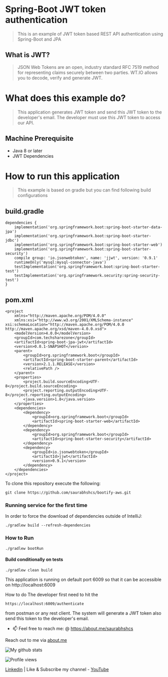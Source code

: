 # Spring-Boot JWT token authentication
> This is an example of JWT token based REST API authentication using Spring-Boot and JPA


## What is JWT?
> JSON Web Tokens are an open, industry standard RFC 7519 method for representing claims securely between two parties.
WT.IO allows you to decode, verify and generate JWT.


# What does this example do?
> This application generates JWT token and send this JWT token to the developer's email. The developer must use this JWT token to access our API.

## Machine Prerequisite
- Java 8 or later
- JWT Dependencies


# How to run this application
> This example is based on gradle but you can find following build configurations

## build.gradle

```
dependencies {
	implementation('org.springframework.boot:spring-boot-starter-data-jpa')
	implementation('org.springframework.boot:spring-boot-starter-jdbc')
	implementation('org.springframework.boot:spring-boot-starter-web')
	implementation('org.springframework.boot:spring-boot-starter-security')
	compile group: 'io.jsonwebtoken', name: 'jjwt', version: '0.9.1'
	runtimeOnly('mysql:mysql-connector-java')
	testImplementation('org.springframework.boot:spring-boot-starter-test')
	testImplementation('org.springframework.security:spring-security-test')
}
```

## pom.xml

```
<project
    xmlns="http://maven.apache.org/POM/4.0.0"
    xmlns:xsi="http://www.w3.org/2001/XMLSchema-instance"
xsi:schemaLocation="http://maven.apache.org/POM/4.0.0 http://maven.apache.org/xsd/maven-4.0.0.xsd">
    <modelVersion>4.0.0</modelVersion>
    <groupId>com.techsharezone</groupId>
    <artifactId>spring-boot-jpa-jwt</artifactId>
    <version>0.0.1-SNAPSHOT</version>
    <parent>
        <groupId>org.springframework.boot</groupId>
        <artifactId>spring-boot-starter-parent</artifactId>
        <version>2.1.1.RELEASE</version>
        <relativePath />
    </parent>
    <properties>
        <project.build.sourceEncoding>UTF-8</project.build.sourceEncoding>
        <project.reporting.outputEncoding>UTF-8</project.reporting.outputEncoding>
        <java.version>1.8</java.version>
    </properties>
    <dependencies>
        <dependency>
            <groupId>org.springframework.boot</groupId>
            <artifactId>spring-boot-starter-web</artifactId>
        </dependency>
        <dependency>
            <groupId>org.springframework.boot</groupId>
            <artifactId>spring-boot-starter-security</artifactId>
        </dependency>
        <dependency>
            <groupId>io.jsonwebtoken</groupId>
            <artifactId>jjwt</artifactId>
            <version>0.9.1</version>
        </dependency>
    </dependencies>
</project>
```

To clone this repository execute the following:
```
git clone https://github.com/saurabhshcs/bootify-aws.git
```
 
### Running service for the first time
In order to force the download of dependencies outside of IntelliJ:

`./gradlew build --refresh-dependencies`

### How to Run

`./gradlew bootRun`

#### Build conditionally on tests
`./gradlew clean build`  


This application is running on default port 6009 so that it can be accessible on http://localhost:6009


How to do
The developer first need to hit the 

`https://localhost:6009/authenticate`

from postman or any rest client. The system will generate a JWT token also send this token to the developer's email.


- 📫 Feel free to reach me: @ https://about.me/saurabhshcs

Reach out to me via [about.me](https://about.me/saurabhshcs)

![My github stats](https://github-readme-stats.vercel.app/api?username=saurabhshcs&show_icons=true)


![Profile views](https://komarev.com/ghpvc/?username=saurabhshcs)

[Linkedin](https://www.linkedin.com/in/saurabhshcs/) | Like & Subscribe my channel - [YouTube](https://www.youtube.com/channel/UCSQqjPw7_tfx1Ie4yYHbcxQ?pbjreload=102)
